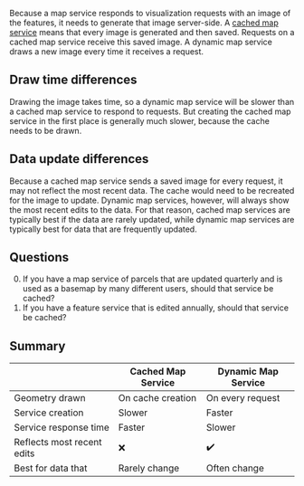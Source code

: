 Because a map service responds to visualization requests with an image of the features, it needs to generate that image server-side. A [cached map service](https://enterprise.arcgis.com/en/server/latest/publish-services/windows/what-is-map-caching-.htm) means that every image is generated and then saved. Requests on a cached map service receive this saved image. A dynamic map service draws a new image every time it receives a request.

## Draw time differences
Drawing the image takes time, so a dynamic map service will be slower than a cached map service to respond to requests. But creating the cached map service in the first place is generally much slower, because the cache needs to be drawn. 

## Data update differences
Because a cached map service sends a saved image for every request, it may not reflect the most recent data. The cache would need to be recreated for the image to update. Dynamic map services, however, will always show the most recent edits to the data. For that reason, cached map services are typically best if the data are rarely updated, while dynamic map services are typically best for data that are frequently updated.

## Questions
0. If you have a map service of parcels that are updated quarterly and is used as a basemap by many different users, should that service be cached?
0. If you have a feature service that is edited annually, should that service be cached?

## Summary

|                            | Cached Map Service | Dynamic Map Service |
| -------------------------- | ------------------ | ------------------- |
| Geometry drawn             | On cache creation  |	On every request    |
| Service creation           | Slower             |	Faster              |
| Service response time      | Faster             | Slower              |
| Reflects most recent edits | ❌                 | ✔️                 |
| Best for data that         | Rarely change      |	Often change        |
